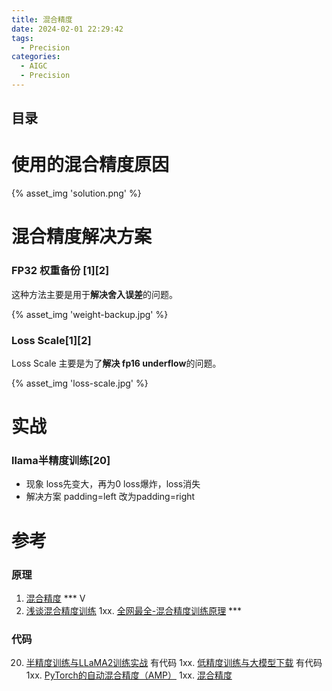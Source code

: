 ```yaml
---
title: 混合精度 
date: 2024-02-01 22:29:42
tags:
  - Precision
categories:
  - AIGC
  - Precision
---
```


<p></p>
<!-- more -->

## 目录
<!-- toc -->

# 使用的混合精度原因
{%  asset_img  'solution.png'  %}

# 混合精度解决方案
### FP32 权重备份 [1][2]

这种方法主要是用于**解决舍入误差**的问题。

{% asset_img 'weight-backup.jpg' %} 

### Loss Scale[1][2]

Loss Scale 主要是为了**解决 fp16 underflow**的问题。

{% asset_img 'loss-scale.jpg' %} 


# 实战
###  llama半精度训练[20]
+ 现象
  loss先变大，再为0
  loss爆炸，loss消失
+ 解决方案
  padding=left
  改为padding=right

# 参考
### 原理
1. [混合精度](https://www.bilibili.com/video/BV1R94y1g78L?p=6)  *** V
2. [浅谈混合精度训练](https://zhuanlan.zhihu.com/p/103685761)
1xx. [全网最全-混合精度训练原理](https://zhuanlan.zhihu.com/p/441591808)  *** 

### 代码
20. [半精度训练与LLaMA2训练实战](https://www.bilibili.com/video/BV1CB4y1R78v/) 有代码
1xx. [低精度训练与大模型下载](https://www.bilibili.com/video/BV1y34y1M7t1/) 有代码
1xx. [PyTorch的自动混合精度（AMP）](https://zhuanlan.zhihu.com/p/165152789) 
1xx. [混合精度](https://tensorflow.google.cn/guide/mixed_precision?hl=zh-cn)